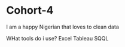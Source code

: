# Cohort-4

I am a happy Nigerian that loves to clean data

WHat tools do i use? 
Excel
Tableau
SQQL
